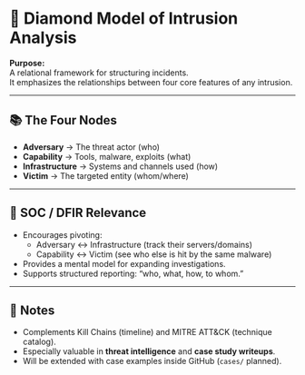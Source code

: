 # 💎 Diamond Model of Intrusion Analysis

**Purpose:**  
A relational framework for structuring incidents.  
It emphasizes the relationships between four core features of any intrusion.

---

## 📚 The Four Nodes
- **Adversary** → The threat actor (who)  
- **Capability** → Tools, malware, exploits (what)  
- **Infrastructure** → Systems and channels used (how)  
- **Victim** → The targeted entity (whom/where)  

---

## 🔗 SOC / DFIR Relevance
- Encourages pivoting:  
  - Adversary ↔ Infrastructure (track their servers/domains)  
  - Capability ↔ Victim (see who else is hit by the same malware)  
- Provides a mental model for expanding investigations.  
- Supports structured reporting: “who, what, how, to whom.”

---

## 📝 Notes
- Complements Kill Chains (timeline) and MITRE ATT&CK (technique catalog).  
- Especially valuable in **threat intelligence** and **case study writeups**.  
- Will be extended with case examples inside GitHub (`cases/` planned).  
